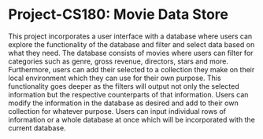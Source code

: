 # Project-CS180: Movie Data Store

This project incorporates a user interface with a database where users can explore the functionality of the database and filter and select data based on what they need. 
The database consists of movies where users can filter for categories such as genre, gross revenue, directors, stars and more. Furthermore, users can add their selected 
to a collection they make on their local environment which they can use for their own purpose. This functionality goes deeper as the filters will output not only the
selected information but the respective counterparts of that information. Users can modify the information in the database as desired and add to their own collection
for whatever purpose. Users can input individual rows of information or a whole database at once which will be incorporated with the current database. 
